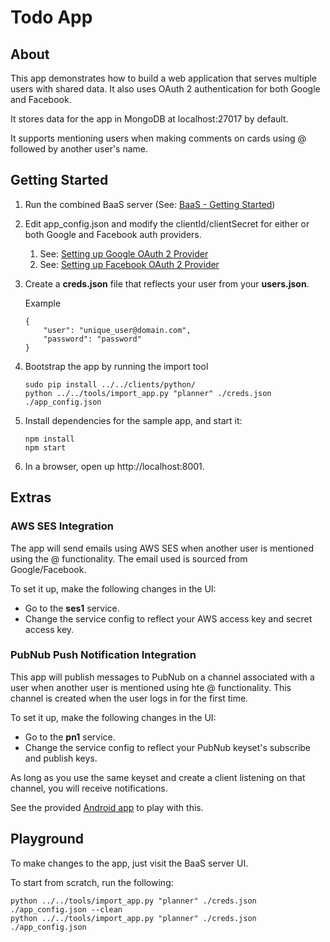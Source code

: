 # Todo App

## About
This app demonstrates how to build a web application that serves multiple users with shared data. It also uses OAuth 2 authentication for both Google and Facebook.

It stores data for the app in MongoDB at localhost:27017 by default.

It supports mentioning users when making comments on cards using @ followed by another user's name.

## Getting Started

1. Run the combined BaaS server (See: [BaaS - Getting Started](../../README.md))
2. Edit app_config.json and modify the clientId/clientSecret for either or both Google and Facebook auth providers.
	1. See: [Setting up Google OAuth 2 Provider](../../auth/builtin/oauth2/google/README.md)
	2. See: [Setting up Facebook OAuth 2 Provider](../../auth/builtin/oauth2/facebook/README.md)
3. Create a **creds.json** file that reflects your user from your **users.json**. 
	
	Example
	
	```
	{
   	    "user": "unique_user@domain.com",
	    "password": "password"
	}
	```
	
3. Bootstrap the app by running the import tool
	
	```
	sudo pip install ../../clients/python/
	python ../../tools/import_app.py "planner" ./creds.json ./app_config.json
	```

4. Install dependencies for the sample app, and start it:

	```
	npm install
	npm start
	```

5. In a browser, open up http://localhost:8001.

## Extras

### AWS SES Integration

The app will send emails using AWS SES when another user is mentioned using the @ functionality. The email used is sourced from Google/Facebook.

To set it up, make the following changes in the UI:

* Go to the **ses1** service.
* Change the service config to reflect your AWS access key and secret access key.

### PubNub Push Notification Integration

This app will publish messages to PubNub on a channel associated with a user when another user is mentioned using hte @ functionality. This channel is created when the user logs in for the first time.

To set it up, make the following changes in the UI:

* Go to the **pn1** service.
* Change the service config to reflect your PubNub keyset's subscribe and publish keys.

As long as you use the same keyset and create a client listening on that channel, you will receive notifications.

See the provided [Android app](./android/README.md) to play with this.

## Playground

To make changes to the app, just visit the BaaS server UI.

To start from scratch, run the following:

```
python ../../tools/import_app.py "planner" ./creds.json ./app_config.json --clean
python ../../tools/import_app.py "planner" ./creds.json ./app_config.json
```